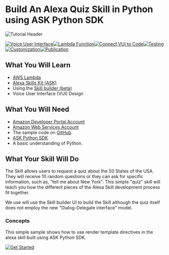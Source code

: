 Build An Alexa Quiz Skill in Python using ASK Python SDK
=============

![Tutorial Header](https://m.media-amazon.com/images/G/01/mobile-apps/dex/alexa/alexa-skills-kit/tutorials/fact/header._TTH_.png)

[![Voice User Interface](https://m.media-amazon.com/images/G/01/mobile-apps/dex/alexa/alexa-skills-kit/tutorials/navigation/1-on._TTH_.png)](./instructions/1-voice-user-interface.md)[![Lambda Function](https://m.media-amazon.com/images/G/01/mobile-apps/dex/alexa/alexa-skills-kit/tutorials/navigation/2-off._TTH_.png)](./instructions/2-lambda-function.md)[![Connect VUI to Code](https://m.media-amazon.com/images/G/01/mobile-apps/dex/alexa/alexa-skills-kit/tutorials/navigation/3-off._TTH_.png)](./instructions/3-connect-vui-to-code.md)[![Testing](https://m.media-amazon.com/images/G/01/mobile-apps/dex/alexa/alexa-skills-kit/tutorials/navigation/4-off._TTH_.png)](./instructions/4-testing.md)[![Customization](https://m.media-amazon.com/images/G/01/mobile-apps/dex/alexa/alexa-skills-kit/tutorials/navigation/5-off._TTH_.png)](./instructions/5-customization.md)[![Publication](https://m.media-amazon.com/images/G/01/mobile-apps/dex/alexa/alexa-skills-kit/tutorials/navigation/6-off._TTH_.png)](./instructions/6-publication.md)

## What You Will Learn
*  [AWS Lambda](http://aws.amazon.com/lambda)
*  [Alexa Skills Kit (ASK)](https://developer.amazon.com/alexa-skills-kit)
*  Using the [Skill builder (beta)](https://developer.amazon.com/public/solutions/alexa/alexa-skills-kit/docs/ask-define-the-vui-with-gui)
*  Voice User Interface (VUI) Design

## What You Will Need
*  [Amazon Developer Portal Account](http://developer.amazon.com)
*  [Amazon Web Services Account](http://aws.amazon.com/)
*  The sample code on [GitHub](https://github.com/alexa/skill-sample-python-quiz-game).
*  [ASK Python SDK](https://github.com/alexa/alexa-skills-kit-sdk-for-python)
*  A basic understanding of Python.

## What Your Skill Will Do
The Skill allows users to request a quiz about the 50 States of the USA. They will receive 10 random questions or they can ask for specific information, such as, "tell me about New York".
This simple "quiz" skill will teach you how the different pieces of the Alexa Skill development process fit together.

We use will use the Skill builder UI to build the Skill although the quiz itself does not employ the new "Dialog-Delegate interface" model.

### Concepts

This simple sample shows how to use render template directives in the alexa 
skill built using ASK Python SDK.

[![Get Started](https://m.media-amazon.com/images/G/01/mobile-apps/dex/alexa/alexa-skills-kit/tutorials/general/buttons/button_get_started._TTH_.png)](/instructions/1-voice-user-interface.md)

